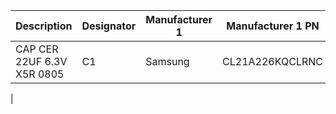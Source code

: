 | Description                | Designator | Manufacturer 1 | Manufacturer 1 PN |
| -------------------------- | ---------- | -------------- | ----------------- |
| CAP CER 22UF 6.3V X5R 0805 | C1         | Samsung        | CL21A226KQCLRNC   |
|
